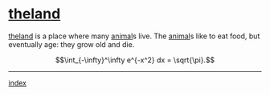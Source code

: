 # [theland](theland.html)

[theland](theland.html) is a place where many [animal](animal.html)s live. 
The [animal](animal.html)s like to eat food, but eventually age: they grow old
and die.


$$\int_{-\infty}^\infty e^{-x^2} dx = \sqrt{\pi}.$$






----


[index](index.html)

